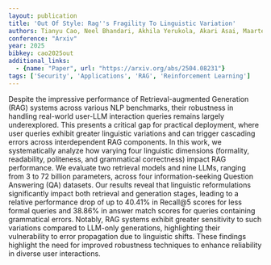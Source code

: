 ```yaml
---
layout: publication
title: 'Out Of Style: Rag''s Fragility To Linguistic Variation'
authors: Tianyu Cao, Neel Bhandari, Akhila Yerukola, Akari Asai, Maarten Sap
conference: "Arxiv"
year: 2025
bibkey: cao2025out
additional_links:
  - {name: "Paper", url: "https://arxiv.org/abs/2504.08231"}
tags: ['Security', 'Applications', 'RAG', 'Reinforcement Learning']
---
```

Despite the impressive performance of Retrieval-augmented Generation (RAG)
systems across various NLP benchmarks, their robustness in handling real-world
user-LLM interaction queries remains largely underexplored. This presents a
critical gap for practical deployment, where user queries exhibit greater
linguistic variations and can trigger cascading errors across interdependent
RAG components. In this work, we systematically analyze how varying four
linguistic dimensions (formality, readability, politeness, and grammatical
correctness) impact RAG performance. We evaluate two retrieval models and nine
LLMs, ranging from 3 to 72 billion parameters, across four information-seeking
Question Answering (QA) datasets. Our results reveal that linguistic
reformulations significantly impact both retrieval and generation stages,
leading to a relative performance drop of up to 40.41% in Recall@5 scores for
less formal queries and 38.86% in answer match scores for queries containing
grammatical errors. Notably, RAG systems exhibit greater sensitivity to such
variations compared to LLM-only generations, highlighting their vulnerability
to error propagation due to linguistic shifts. These findings highlight the
need for improved robustness techniques to enhance reliability in diverse user
interactions.
